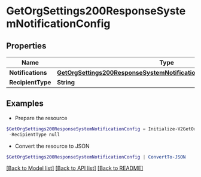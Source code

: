 # GetOrgSettings200ResponseSystemNotificationConfig
## Properties

Name | Type | Description | Notes
------------ | ------------- | ------------- | -------------
**Notifications** | [**GetOrgSettings200ResponseSystemNotificationConfigNotificationsInner[]**](GetOrgSettings200ResponseSystemNotificationConfigNotificationsInner.md) |  | [optional] 
**RecipientType** | **String** |  | [optional] 

## Examples

- Prepare the resource
```powershell
$GetOrgSettings200ResponseSystemNotificationConfig = Initialize-V2GetOrgSettings200ResponseSystemNotificationConfig  -Notifications null `
 -RecipientType null
```

- Convert the resource to JSON
```powershell
$GetOrgSettings200ResponseSystemNotificationConfig | ConvertTo-JSON
```

[[Back to Model list]](../README.md#documentation-for-models) [[Back to API list]](../README.md#documentation-for-api-endpoints) [[Back to README]](../README.md)

